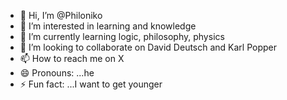 - 👋 Hi, I’m @Philoniko
- 👀 I’m interested in learning and knowledge
- 🌱 I’m currently learning logic, philosophy, physics
- 💞️ I’m looking to collaborate on David Deutsch and Karl Popper
- 📫 How to reach me on X
- 😄 Pronouns: ...he
- ⚡ Fun fact: ...I want to get younger

<!---
Philoniko/Philoniko is a ✨ special ✨ repository because its `README.md` (this file) appears on your GitHub profile.
You can click the Preview link to take a look at your changes.
--->
